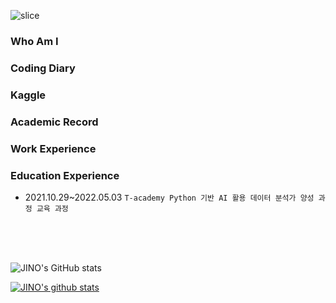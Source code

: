 ![slice](https://capsule-render.vercel.app/api?type=slice&color=auto&height=200&text=SLICE&fontAlign=70&rotate=13&fontAlignY=25&desc=desc%20function%20is%20also%20rotated.&descAlign=70.&descAlignY=44)

### Who Am I

### Coding Diary

### Kaggle

### Academic Record

### Work Experience

### Education Experience
- 2021.10.29~2022.05.03 `T-academy Python 기반 AI 활용 데이터 분석가 양성 과정 교육 과정`


<br>
<br>
<br>

![JINO's GitHub stats](https://github-readme-stats.vercel.app/api?username=jinho2070&theme=react&show_icons=true) <br>

[![JINO's github stats](https://github-readme-stats.vercel.app/api/top-langs/?username=jinho2070&show_icons=true&hide_border=true&icon_color=004386&theme=react&layout=compact)](https://github.com/jinho2070)
